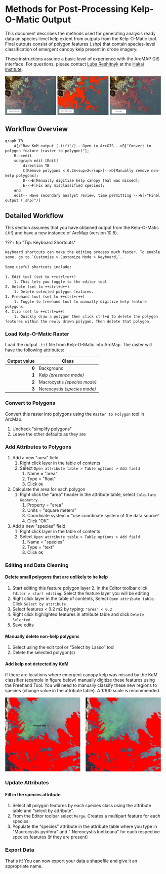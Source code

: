 # Methods for Post-Processing Kelp-O-Matic Output

This document describes the methods used for generating analysis ready data on species-level kelp
extent from outputs from the Kelp-O-Matic tool. Final outputs consist of polygon features (.shp)
that contain species-level classification of emergent canopy kelp present in drone imagery.

These instructions assume a basic level of experience with the ArcMAP GIS interface. For questions,
please contact [Luba Reshitnyk](email:luba.reshitnyk@hakai.org) at
the [Hakai Institute](https://hakai.org).

![Overview](./images/post-processing/image1.png)

[^1]: Created by Luba Reshitnyk, February 2023

## Workflow Overview

[//]: # (See: https://mermaid.js.org/syntax/flowchart.html for help)

```mermaid
graph TB
    A[/"Raw KoM output (.tif)"/]-- Open in ArcGIS -->B["Convert to polygon feature (raster to polygon)"];
    B-->edit
    subgraph edit [Edit]
        direction TB
        C[Remove polygons < 0.2m<sup>2</sup>]-->D[Manually remove non-kelp polygons];
        D-->E[Manually digitize kelp canopy that was missed];
        E-->F[Fix any misclassified species];
    end
    edit-- Have secondary analyst review, time permitting -->G[/"Final output (.shp)"/]
```

## Detailed Workflow

This section assumes that you have obtained output from the Kelp-O-Matic (.tif) and have a new
instance of ArcMap (version 10.8).

???+ tip "Tip: Keyboard Shortcuts"

    Keyboard shortcuts can make the editing process much faster. To enable some, go to `Customize > Customize Mode > Keyboard…`.
    
    Some useful shortcuts include:
        
    1. Edit tool (set to ++ctrl+e++)
        1. This lets you toggle to the editor tool.
    2. Delete (set to ++ctrl+d++)
        1. Delete selected polygon features.
    3. Freehand tool (set to ++ctrl+r++)
        1. Toggle to freehand tool to manually digitize kelp feature polygons.
    4. Clip (set to ++ctrl+w++)
        1. Quickly draw a polygon then click ctrl+W to delete the polygon features within the newly drawn polygon. Then delete that polygon.

### Load Kelp-O-Matic Raster

Load the output `.tif` file from Kelp-O-Matic into ArcMap. The raster will have the following
attributes:

| Output value | Class                        |
|-------------:|------------------------------|
|        **0** | Background                   |
|        **1** | Kelp *(presence mode)*       |
|        **2** | Macrocystis *(species mode)* |
|        **3** | Nereocystis *(species mode)* |

### Convert to Polygons

Convert this raster into polygons using the `Raster to Polygon` tool in ArcMap.

1. Uncheck "simplify polygons"
2. Leave the other defaults as they are

### Add Attributes to Polygons

1. Add a new "area" field
    1. Right click layer in the table of contents
    2. Select `Open attribute table > Table options > Add field`
        1. Name = "area"
        2. Type = "float"
        3. Click `OK`
2. Calculate the area for each polygon
    1. Right click the "area" header in the attribute table, select `Calculate Geometry...`
        1. Property = "area"
        2. Units = "square meters"
        3. Coordinate system = "use coordinate system of the data source"
        4. Click "OK"
3. Add a new "species" field
    1. Right click layer in the table of contents
    2. Select `Open attribute table > Table options > Add field`
        1. Name = "species"
        2. Type = "text"
        3. Click `OK`

### Editing and Data Cleaning

#### Delete small polygons that are unlikely to be kelp

1. Start editing this feature polygon layer
    2. In the Editor toolbar click `Editor > start editing`. Select the feature layer you will be
       editing
2. Right click layer in the table of contents, Select `Open attribute table`.
   Click `Select by attribute`
3. Select features < 0.2 m2 by typing: `"area" < 0.2`
4. Right click highlighted features in attribute table and click `Delete Selected`
5. Save edits

#### Manually delete non-kelp polygons

1. Select using the edit tool or “Select by Lasso” tool
2. Delete the selected polygon(s)

#### Add kelp not detected by KoM

If there are locations where emergent canopy kelp was missed by the KoM classifier (example in
figure below) manually digitize these features using the Freehand Tool. You will need to manually
classify these new regions to species (change value in the attribute table). A 1:100 scale is
recommended.

![Missed Kelp](./images/post-processing/image2.png)

### Update Attributes

#### Fill in the species attribute

1. Select all polygon features by each species class using the attribute table and “select by attribute”.
2. From the Editor toolbar select `Merge`. Creates a multipart feature for each species.
3. Populate the “species” attribute in the attribute table where you type in "Macrocystis pyrifera" and "
   Nereocystis luetkeana" for each respective species features (if they are present)

### Export Data

That's it! You can now export your data a shapefile and give it an appropriate name.